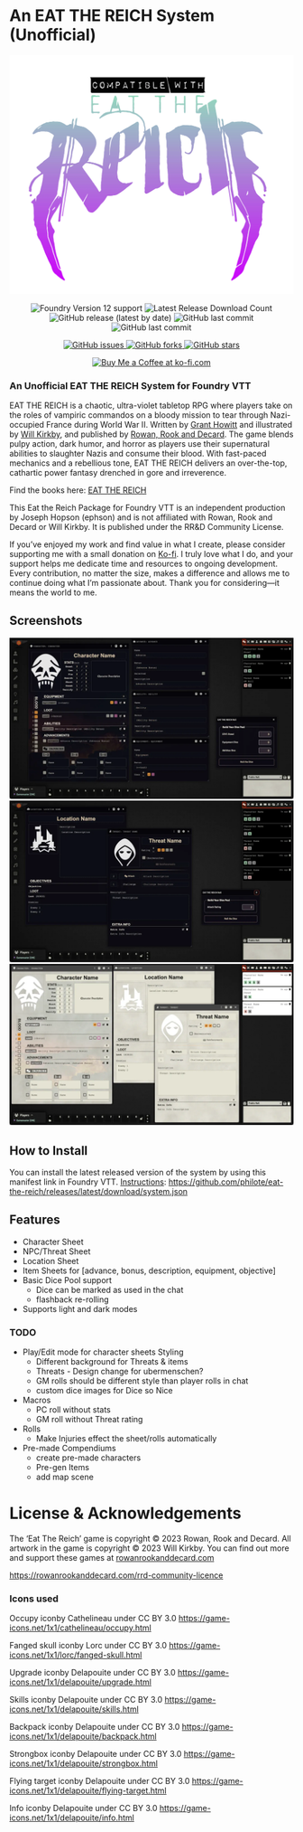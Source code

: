# An EAT THE REICH System (Unofficial)
<p align="center">
   	<img src='https://raw.githubusercontent.com/philote/eat-the-reich/refs/heads/main/assets/ETR-compatible-with-logo.webp'/>
</p>

<p align="center">
    <img alt="Foundry Version 12 support" src="https://img.shields.io/badge/Foundry-v12-informational">
    <img alt="Latest Release Download Count" src="https://img.shields.io/github/downloads/philote/eat-the-reich/latest/total"> 
    <img alt="GitHub release (latest by date)" src="https://img.shields.io/github/v/release/philote/eat-the-reich"> 
    <img alt="GitHub last commit" src="https://img.shields.io/github/last-commit/philote/eat-the-reich">
    <img alt="GitHub last commit" src="https://img.shields.io/github/last-commit/philote/eat-the-reich">
</p>
<p align="center">
    <!-- <img alt="GitHub" src="https://img.shields.io/github/license/philote/eat-the-reich">  -->
    <a href="https://github.com/philote/eat-the-reich/issues">
        <img alt="GitHub issues" src="https://img.shields.io/github/issues/philote/eat-the-reich">
    </a> 
    <a href="https://github.com/philote/eat-the-reich/network">
        <img alt="GitHub forks" src="https://img.shields.io/github/forks/philote/eat-the-reich">
    </a> 
    <a href="https://github.com/philote/eat-the-reich/stargazers">
        <img alt="GitHub stars" src="https://img.shields.io/github/stars/philote/eat-the-reich">
    </a>
</p>
<p align="center">
   	<a href='https://ko-fi.com/G2G3I91JQ' target='_blank'>
        <img height='36' style='border:0px;height:36px;' src='https://storage.ko-fi.com/cdn/kofi3.png?v=6' border='0' alt='Buy Me a Coffee at ko-fi.com' />
    </a>
</p>

### An Unofficial EAT THE REICH System for Foundry VTT
EAT THE REICH is a chaotic, ultra-violet tabletop RPG where players take on the roles of vampiric commandos on a bloody mission to tear through Nazi-occupied France during World War II. Written by [Grant Howitt](https://bsky.app/profile/gshowitt.bsky.social) and illustrated by [Will Kirkby](https://bsky.app/profile/chamonkee.bsky.social), and published by [Rowan, Rook and Decard](https://rowanrookanddecard.com). The game blends pulpy action, dark humor, and horror as players use their supernatural abilities to slaughter Nazis and consume their blood. With fast-paced mechanics and a rebellious tone, EAT THE REICH delivers an over-the-top, cathartic power fantasy drenched in gore and irreverence.

Find the books here: 
[EAT THE REICH](https://rowanrookanddecard.com/product-category/game-systems/eat-the-reich)

This Eat the Reich Package for Foundry VTT is an independent production by Joseph Hopson (ephson) and is not affiliated with Rowan, Rook and Decard or Will Kirkby. It is published under the RR&D Community License.

If you’ve enjoyed my work and find value in what I create, please consider supporting me with a small donation on [Ko-fi](https://ko-fi.com/G2G3I91JQ). I truly love what I do, and your support helps me dedicate time and resources to ongoing development. Every contribution, no matter the size, makes a difference and allows me to continue doing what I’m passionate about. Thank you for considering—it means the world to me.

## Screenshots
![Screenshot of the character sheet, item sheets, dice roll dialog](assets/screenshot.webp)
![Screenshot of the location sheet, threat sheet, GM dice roll dialog](assets/screenshot2.webp)
![Screenshot of the light mode of the character and item sheets](assets/screenshot3.webp)

## How to Install
You can install the latest released version of the system by using this manifest link in Foundry VTT. [Instructions](https://foundryvtt.com/article/tutorial/): 
https://github.com/philote/eat-the-reich/releases/latest/download/system.json

## Features
- Character Sheet
- NPC/Threat Sheet
- Location Sheet
- Item Sheets for [advance, bonus, description, equipment, objective]
- Basic Dice Pool support
    - Dice can be marked as used in the chat
    - flashback re-rolling
- Supports light and dark modes

### TODO
- Play/Edit mode for character sheets
Styling
    - Different background for Threats & items
    - Threats - Design change for ubermenschen?
    - GM rolls should be different style than player rolls in chat
    - custom dice images for Dice so Nice
- Macros
    - PC roll without stats
    - GM roll without Threat rating
- Rolls
    - Make Injuries effect the sheet/rolls automatically
- Pre-made Compendiums
    - create pre-made characters
    - Pre-gen Items
    - add map scene

# License & Acknowledgements
The ‘Eat The Reich’ game is copyright © 2023 Rowan, Rook and Decard. All artwork in the game is copyright © 2023 Will Kirkby. You can find out more and support these games at [rowanrookanddecard.com](https://rowanrookanddecard.com)

https://rowanrookanddecard.com/rrd-community-licence

### Icons used
Occupy iconby Cathelineau under CC BY 3.0
https://game-icons.net/1x1/cathelineau/occupy.html

Fanged skull iconby Lorc under CC BY 3.0
https://game-icons.net/1x1/lorc/fanged-skull.html

Upgrade iconby Delapouite under CC BY 3.0
https://game-icons.net/1x1/delapouite/upgrade.html

Skills iconby Delapouite under CC BY 3.0
https://game-icons.net/1x1/delapouite/skills.html

Backpack iconby Delapouite under CC BY 3.0
https://game-icons.net/1x1/delapouite/backpack.html

Strongbox iconby Delapouite under CC BY 3.0
https://game-icons.net/1x1/delapouite/strongbox.html

Flying target iconby Delapouite under CC BY 3.0
https://game-icons.net/1x1/delapouite/flying-target.html

Info iconby Delapouite under CC BY 3.0
https://game-icons.net/1x1/delapouite/info.html
